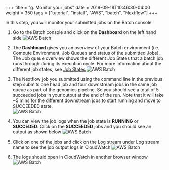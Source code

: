 +++
title = "g. Monitor your jobs"
date = 2019-09-18T10:46:30-04:00
weight = 350
tags = ["tutorial", "install", "AWS", "batch", "Nextflow"]
+++

In this step, you will monitor your submitted jobs on the Batch console

1. Go to the Batch console and click on the **Dashboard** on the left hand side
![AWS Batch](/images/aws-batch/isc22/mon-1.png)

2. The **Dashboard** gives you an overview of your Batch environment (i.e. Compute Environment, Job Queues and status of the submitted Jobs). The Job queue overview shows the different Job States that a batch job runs through during its execution cycle. For more information about the different job states, see [Job States](https://docs.aws.amazon.com/batch/latest/userguide/job_states.html)
![AWS Batch](/images/aws-batch/isc22/mon-2.png)

3. The Nextflow job you submitted using the command line in the previous step submits one head job and four downstream jobs in the same job queue as part of the genomics pipeline. So you should see a total of 5 succeeded jobs in your output at the end of the run. Note that it will take ~5 mins for the different downstream jobs to start running and move to SUCCEEDED state.   
![AWS Batch](/images/aws-batch/isc22/mon-3.png)

4. You can view the job logs when the job state is **RUNNING** or **SUCCEDED**. Click on the **SUCCEEDED** jobs and you should see an output as shown below
![AWS Batch](/images/aws-batch/isc22/mon-4.png)

5. Click on one of the jobs and click on the Log stream under Log stream name to see the job output logs in CloudWatch
![AWS Batch](/images/aws-batch/isc22/mon-5.png)

6. The logs should open in CloudWatch in another browser window 
![AWS Batch](/images/aws-batch/isc22/mon-6.png)

